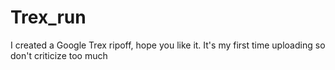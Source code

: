 # Trex_run
I created a Google Trex ripoff, hope you like it. It's my first time uploading so don't criticize too much 
